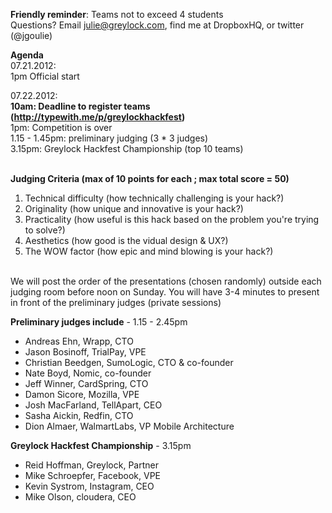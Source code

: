 **Friendly reminder**: Teams not to exceed 4 students<br>
Questions? Email julie@greylock.com, find me at DropboxHQ, or twitter (@jgoulie)

<b>Agenda</b><br>
07.21.2012: <br>
1pm Official start <br>

07.22.2012: <br>
**10am: Deadline to register teams (http://typewith.me/p/greylockhackfest)**<br>
1pm: Competition is over<br>
1.15 - 1.45pm: preliminary judging (3 * 3 judges)<br>
3.15pm: Greylock Hackfest Championship (top 10 teams)<br><br>

<b>Judging Criteria (max of 10 points for each ; max total score = 50)</b><br>
1. Technical difficulty (how technically challenging is your hack?)<br>
2. Originality (how unique and innovative is your hack?)<br>
3. Practicality (how useful is this hack based on the problem you're trying to solve?)<br>
4. Aesthetics (how good is the vidual design & UX?)<br>
5. The WOW factor (how epic and mind blowing is your hack?)<br><br>

We will post the order of the presentations (chosen randomly) outside each judging room before noon on Sunday. You will have 3-4 minutes to present in front of the preliminary judges (private sessions)

<b>Preliminary judges include</b> - 1.15 - 2.45pm
- Andreas Ehn, Wrapp, CTO<br>
- Jason Bosinoff, TrialPay, VPE<br>
- Christian Beedgen, SumoLogic, CTO & co-founder<br>
- Nate Boyd, Nomic, co-founder<br>
- Jeff Winner, CardSpring, CTO<br>
- Damon Sicore, Mozilla, VPE<br>
- Josh MacFarland, TellApart, CEO<br>
- Sasha Aickin, Redfin, CTO<br>
- Dion Almaer, WalmartLabs, VP Mobile Architecture<br>


<b>Greylock Hackfest Championship</b> - 3.15pm
- Reid Hoffman, Greylock, Partner 
- Mike Schroepfer, Facebook, VPE
- Kevin Systrom, Instagram, CEO
- Mike Olson, cloudera, CEO

